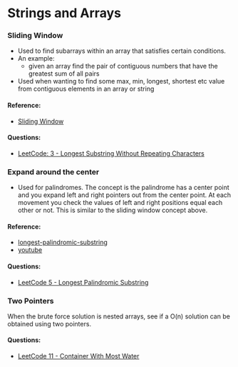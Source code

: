 # Strings and Arrays



### Sliding Window

* Used to find subarrays within an array that satisfies certain conditions.
* An example:
  * given an array find the pair of contiguous numbers that have the greatest sum of all pairs
* Used when wanting to find some max, min, longest, shortest etc value from contiguous elements in an array or string

#### Reference:

* [Sliding Window](https://quanticdev.com/algorithms/dynamic-programming/sliding-window/)

#### Questions:

* [LeetCode: 3 - Longest Substring Without Repeating Characters](https://leetcode.com/problems/longest-substring-without-repeating-characters/)

### Expand around the center

* Used for palindromes. The concept is the palindrome has a center point and you expand left and right pointers out from the center point. At each movement you check the values of left and right positions equal each other or not. This is similar to the sliding window concept above.

#### Reference:

* [longest-palindromic-substring](https://medium.com/@bhprtk/longest-palindromic-substring-a8190fab03ff)
* [youtube](https://www.youtube.com/watch?v=LgG2Km9GvJw)

#### Questions:

* [LeetCode 5 - Longest Palindromic Substring](https://leetcode.com/problems/longest-palindromic-substring/)



### Two Pointers

When the brute force solution is nested arrays, see if a O(n) solution can be obtained using two pointers.



#### Questions:

* [LeetCode 11 - Container With Most Water](https://leetcode.com/problems/container-with-most-water/)
